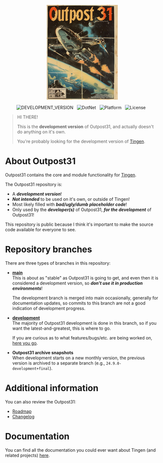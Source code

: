 <!-- u241218 -->

<div align="center">

  ![logo](./.github/images/logos/Outpost31_README.png)
  
  ![DEVELOPMENT_VERSION](https://img.shields.io/badge/release-24.11--development-firebrick?style=flat-square)&nbsp;&nbsp;
  ![DotNet](https://img.shields.io/badge/.net-Framework_4.8-darkslateblue?style=flat-square)&nbsp;&nbsp;
  ![Platform](https://img.shields.io/badge/platform-Windows-blue?style=flat-square)&nbsp;&nbsp;
  ![License](https://img.shields.io/github/license/spectrum-health-systems/Outpost31?style=flat-square)&nbsp;&nbsp;
  
</div>

> HI THERE!  
>
> This is the **development version** of Outpost31, and actually doesn't do anything on it's own.
>
> You're probably looking for the development version of [Tingen](https://github.com/spectrum-health-systems/Tingen_development).

# About Outpost31

Outpost31 contains the core and module functionality for [Tingen](https://github.com/spectrum-health-systems/Tingen).

The Outpost31 repository is:

* A ***development version***!
* ***Not intended*** to be used on it's own, or outside of Tingen!
* Most likely filled with ***bad/ugly/dumb placeholder code***!
* Only used by the ***developer(s)*** of Outpost31, ***for the development*** of Outpost31!

This repository is public because I think it's important to make the source code available for everyone to see.

# Repository branches

There are three types of branches in this repository:

* **[main](https://github.com/spectrum-health-systems/Outpost31)**  
  This is about as "stable" as Outpost31 is going to get, and even then it is considered a development version, so ***don't use it in production environments***!

  The development branch is merged into main occasionally, generally for documentation updates, so commits to this branch are not a good indication of development progress.
  
* **[development](https://github.com/spectrum-health-systems/Outpost31/tree/development)**  
  The majority of Outpost31 development is done in this branch, so if you want the latest-and-greatest, this is where to go.

  If you are curious as to what features/bugs/etc. are being worked on, [here you go](https://github.com/orgs/spectrum-health-systems/projects/41/views/1).

* **Outpost31 archive snapshots**  
  When development starts on a new monthly version, the previous version is archived to a separate branch (e.g., `24.9.0-development+final`).

# Additional information

You can also review the Outpost31:

* [Roadmap](https://github.com/orgs/spectrum-health-systems/projects/41/views/2)
* [Changelog](https://github.com/orgs/spectrum-health-systems/projects/41/views/5)

# Documentation

You can find all the documentation you could ever want about Tingen (and related projects) [here](https://github.com/spectrum-health-systems/Tingen-Documentation).